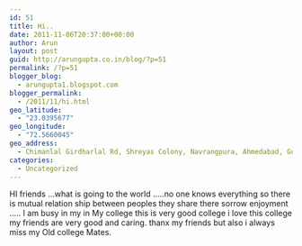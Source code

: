 ```yaml
---
id: 51
title: Hi..
date: 2011-11-06T20:37:00+00:00
author: Arun
layout: post
guid: http://arungupta.co.in/blog/?p=51
permalink: /?p=51
blogger_blog:
  - arungupta1.blogspot.com
blogger_permalink:
  - /2011/11/hi.html
geo_latitude:
  - "23.0395677"
geo_longitude:
  - "72.5660045"
geo_address:
  - Chimanlal Girdharlal Rd, Shreyas Colony, Navrangpura, Ahmedabad, Gujarat, India
categories:
  - Uncategorized
---
```

HI friends &#8230;what is going to the world &#8230;..no one knows everything so there is mutual relation ship between peoples they share there sorrow enjoyment &#8230;.. I am busy in my in My college this is very good college i love this college my friends are very good and caring. thanx my friends but also i always miss my Old college Mates.